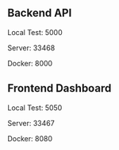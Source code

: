 ## Backend API
Local Test: 5000

Server: 33468

Docker: 8000

## Frontend Dashboard
Local Test: 5050

Server: 33467

Docker: 8080